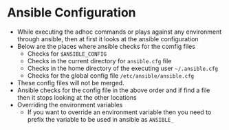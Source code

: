 # Ansible Configuration

- While executing the adhoc commands or plays against any environment through ansible, then at first it looks at the ansible configuration
- Below are the places where ansible checks for the comfig files
	- Checks for `$ANSIBLE_CONFIG`
	- Checks in the current directory for `ansible.cfg` file
	- Checks in the home directory of the executing user `~/.ansible.cfg`
	- Checks for the global config file `/etc/ansible/ansible.cfg`
- These config files will not be merged.
- Ansible checks for the config file in the above order and if find a file then it stops looking at the other locations
- Overriding the environment variables
	- If you want to override an environment variable then you need to prefix the variable to be used in ansible as `ANSIBLE_`
